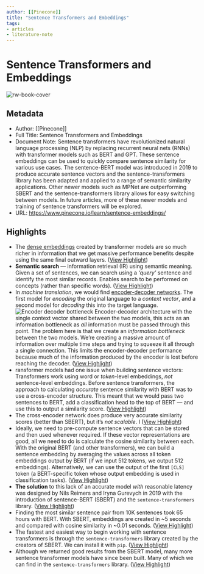 ```yaml
---
author: [[Pinecone]]
title: "Sentence Transformers and Embeddings"
tags: 
- articles
- literature-note
---
```

# Sentence Transformers and Embeddings

![rw-book-cover](https://www.pinecone.io/images/sentence-embeddings-1.jpg)

## Metadata
- Author: [[Pinecone]]
- Full Title: Sentence Transformers and Embeddings
- Document Note: Sentence transformers have revolutionized natural language processing (NLP) by replacing recurrent neural nets (RNNs) with transformer models such as BERT and GPT. These sentence embeddings can be used to quickly compare sentence similarity for various use cases. The sentence-BERT model was introduced in 2019 to produce accurate sentence vectors and the sentence-transformers library has been adapted and applied to a range of semantic similarity applications. Other newer models such as MPNet are outperforming SBERT and the sentence-transformers library allows for easy switching between models. In future articles, more of these newer models and training of sentence transformers will be explored.
- URL: https://www.pinecone.io/learn/sentence-embeddings/

## Highlights
- The [dense embeddings](https://www.pinecone.io/learn/dense-vector-embeddings-nlp/) created by transformer models are so much richer in information that we get massive performance benefits despite using the same final outward layers. ([View Highlight](https://read.readwise.io/read/01gt9v4q1vjr6f309nen6rfy4t))
- **Semantic search** — information retrieval (IR) using semantic meaning. Given a set of sentences, we can search using a *‘query’* sentence and identify the most similar records. Enables search to be performed on concepts (rather than specific words). ([View Highlight](https://read.readwise.io/read/01gt9v5001d24g4em7ggwtb35r))
- In *machine translation*, we would find [encoder-decoder networks](https://machinelearningmastery.com/encoder-decoder-recurrent-neural-network-models-neural-machine-translation/). The first model for *encoding* the original language to a *context vector*, and a second model for *decoding* this into the target language.
  ![Encoder decoder bottleneck](https://d33wubrfki0l68.cloudfront.net/68304720e137ea713a3e69c2a6b4c330ad2e9ebd/2d043/images/sentence-embeddings-2.jpg) Encoder-decoder architecture with the single context vector shared between the two models, this acts as an information bottleneck as *all* information must be passed through this point.
  The problem here is that we create an *information bottleneck* between the two models. We’re creating a massive amount of information over multiple time steps and trying to squeeze it all through a single connection. This limits the encoder-decoder performance because much of the information produced by the encoder is lost before reaching the decoder. ([View Highlight](https://read.readwise.io/read/01gt9v60ggr0ywdre2qrynnaqf))
- ransformer models had one issue when building sentence vectors: Transformers work using word or *token*-level embeddings, *not* sentence-level embeddings.
  Before sentence transformers, the approach to calculating *accurate* sentence similarity with BERT was to use a cross-encoder structure. This meant that we would pass two sentences to BERT, add a classification head to the top of BERT — and use this to output a similarity score. ([View Highlight](https://read.readwise.io/read/01gt9va9dadn748r0dh2jnef1p))
- The cross-encoder network does produce very accurate similarity scores (better than SBERT), but it’s *not scalable*. I ([View Highlight](https://read.readwise.io/read/01gt9vaj4ene20ryca3fh3skhf))
- Ideally, we need to pre-compute sentence vectors that can be stored and then used whenever required. If these vector representations are good, all we need to do is calculate the cosine similarity between each.
  With the original BERT (and other transformers), we can build a sentence embedding by averaging the values across all token embeddings output by BERT (if we input 512 tokens, we output 512 embeddings). Alternatively, we can use the output of the first `[CLS]` token (a BERT-specific token whose output embedding is used in classification tasks). ([View Highlight](https://read.readwise.io/read/01gt9vbdbq5bspmxyy77dj3sg4))
- **The solution** to this lack of an accurate model *with* reasonable latency was designed by Nils Reimers and Iryna Gurevych in 2019 with the introduction of sentence-BERT (SBERT) and the `sentence-transformers` library. ([View Highlight](https://read.readwise.io/read/01gt9vby1e7h8sdky900gbp2kx))
- Finding the most similar sentence pair from 10K sentences took 65 hours with BERT. With SBERT, embeddings are created in ~5 seconds and compared with cosine similarity in ~0.01 seconds. ([View Highlight](https://read.readwise.io/read/01gt9vckjemv9b3ft51cv4hdbc))
- The fastest and easiest way to begin working with sentence transformers is through the `sentence-transformers` library created by the creators of SBERT. We can install it with `pip`. ([View Highlight](https://read.readwise.io/read/01gt9vgymnfj7zc7st7xhqat4e))
- Although we returned good results from the SBERT model, many more sentence transformer models have since been built. Many of which we can find in the `sentence-transformers` library. ([View Highlight](https://read.readwise.io/read/01gt9vhxqr46jhyjgr8mb83s16))
